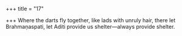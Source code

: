 +++
title = "17"

+++
Where the darts fly together, like lads with unruly hair,
there let Brahmaṇaspati, let Aditi provide us shelter—always provide  shelter.